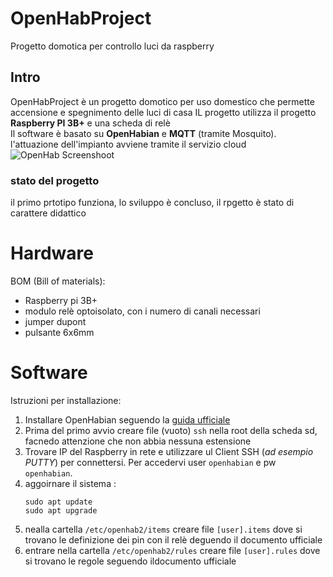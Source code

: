 # OpenHabProject
Progetto domotica per controllo luci da raspberry

## Intro 
OpenHabProject è un progetto domotico per uso domestico che permette accensione e spegnimento delle luci di casa
IL progetto utilizza il progetto **Raspberry PI 3B+** e una scheda di relè  
Il software è basato su **OpenHabian** e **MQTT** (tramite Mosquito).  
l'attuazione dell'impianto avviene tramite il servizio cloud   
![OpenHab Screenshoot](https://image.ibb.co/eoFCVq/openhab-screen.png) 

### stato del progetto
il primo prtotipo funziona, lo sviluppo è concluso, il rpgetto è stato di carattere didattico


# Hardware  
BOM (Bill of materials):
* Raspberry pi 3B+
* modulo relè optoisolato, con i numero di canali necessari  
* jumper dupont  
* pulsante 6x6mm

# Software    
Istruzioni per installazione:  

1. Installare OpenHabian seguendo la [guida ufficiale](https://www.openhab.org/docs/installation/openhabian.html#quick-start)  
1. Prima del primo avvio creare file (vuoto) `ssh` nella root della scheda sd, facnedo attenzione che non abbia nessuna estensione  
1. Trovare IP del Raspberry in rete e utilizzare ul Client SSH (_ad esempio PUTTY_) per connettersi. Per accedervi user `openhabian`
e pw `openhabian`.  
1. aggoirnare il sistema :
    ```
    sudo apt update 
    sudo apt upgrade
    ```
1. nealla cartella `/etc/openhab2/items` creare file `[user].items` dove si trovano le definizione dei pin con il relè deguendo il documento ufficiale
1. entrare nella cartella `/etc/openhab2/rules` creare file `[user].rules` dove si trovano le regole  seguendo ildocumento ufficiale 
